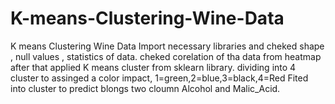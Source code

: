 # K-means-Clustering-Wine-Data
K means Clustering Wine Data
Import necessary libraries and cheked shape , null values , statistics of data.
cheked corelation of tha data from heatmap 
after that applied K means cluster from sklearn library.
dividing into 4 cluster to assinged a color impact, 1=green,2=blue,3=black,4=Red
Fited into cluster to predict blongs two cloumn Alcohol and Malic_Acid.
